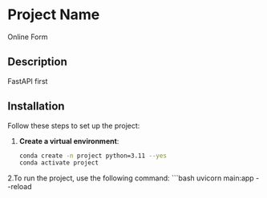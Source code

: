 # Project Name
Online Form

## Description
FastAPI first 

## Installation
Follow these steps to set up the project:

1. **Create a virtual environment**:
   ```bash
   conda create -n project python=3.11 --yes
   conda activate project
2.To run the project, use the following command:
    ```bash
    uvicorn main:app --reload
